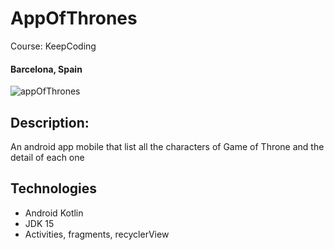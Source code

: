 # AppOfThrones

Course: KeepCoding
#### Barcelona, Spain

![appOfThrones](https://user-images.githubusercontent.com/37933287/116011203-0f42c680-a624-11eb-9535-e04e14e7716a.png)

## Description:
An android app mobile that list all the characters of Game of Throne and the detail of each one

## Technologies
* Android Kotlin
* JDK 15
* Activities, fragments, recyclerView

